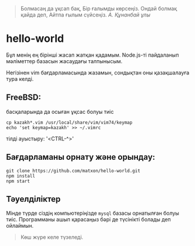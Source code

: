>
>  Болмасаң да ұқсап бақ,
>  Бір ғалымды көрсеңіз.
>  Ондай болмақ қайда деп,
>  Айтпа ғылым сүйсеңіз.     _А. Құнанбай ұлы_
>

# hello-world

Бұл менің ең бірінші жасап жатқан қадамым. Node.js-ті пайдаланып мәліметтер базасын жасаудағы талпынысым. 

Негізінен vim бағдарламасында жазамын, сондықтан оны қазақшалауға тура келді.

## FreeBSD:
басқаларында да осыған ұқсас болуы тиіс

    cp kazakh*.vim /usr/local/share/vim/vim74/keymap
    echo 'set keymap=kazakh' >> ~/.vimrc

тілді ауыстыру: '<CTRL-^>'

## Бағдарламаны орнату және орындау:

    git clone https://github.com/matxon/hello-world.git
    npm install
    npm start

## Тәуелділіктер

Мінде түрде сіздің компьютеріңізде `mysql` базасы орнатылған болуы тиіс. Программаны ашып қарасаңыз бәрі де түсінікті болады деп ойлаймын.

>
>  Көш жүре келе түзеледі.
>
